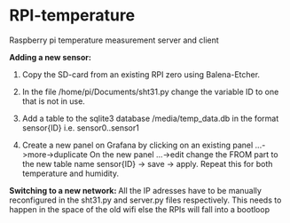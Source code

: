 # RPI-temperature
Raspberry pi temperature measurement server and client

<b> Adding a new sensor: </b> 

1. Copy the SD-card from an existing RPI zero using Balena-Etcher.

2. In the file /home/pi/Documents/sht31.py change the variable ID to one that is not in use.

3. Add a table to the sqlite3 database /media/temp_data.db in the format sensor{ID} i.e. sensor0..sensor1

4. Create a new panel on Grafana by clicking on an existing panel ...->more->duplicate
   On the new panel ...->edit change the FROM part to the new  table name sensor{ID} -> save -> apply. Repeat this for both temperature and humidity.

<b> Switching to a new network: </b>
All the IP adresses have to be manually reconfigured in the sht31.py and server.py files respectively. This needs to happen in the space of the old wifi else the RPIs will fall into a bootloop
